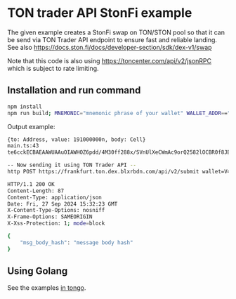# TON trader API StonFi example
The given example creates a StonFi swap on TON/STON pool so that it can be send via TON Trader API endpoint to ensure fast and reliable landing. See also https://docs.ston.fi/docs/developer-section/sdk/dex-v1/swap

Note that this code is also using https://toncenter.com/api/v2/jsonRPC which is subject to rate limiting.

## Installation and run command
```bash
npm install
npm run build; MNEMONIC="mnemonic phrase of your wallet" WALLET_ADDR=="your wallet address" BX_TIP_ADDR="bloXroute tip address" npm run start
```

Output example:
```bash
{to: Address, value: 191000000n, body: Cell}
main.ts:43
te6cckECBAEAAWUAAuOIAWHOZ6pdd/4M30ff288x/SVnUlXeCWmAc9orQ2582lOCBR0f8JBJf9CCfPfjedA34xKI7NSL5wml8DutN2Wx5xGdGRb4DeMAQK2BHTIxNQ/BTY0GVp3WdtreMbI1H5oI0HFNTRi7N7aBWAAAATgACAwBAwHTYgAIqFqMWTE1aoxM/MRD/EEluAMqKyKvv/FAn4CTTNIDD6BbE24AAAAAAAAAAAAAAAAAAA+KfqUAAAAAAAAwOTW42AgA7zuZAqJxsqAciTilI8/iTnGEeq62piAAHtRKd6wOcJwQLBuBAwIAlSWThWGAEPckSDVNSxvmJOKMGCE4qb+zE0NdQGXsIPpYy63RDznGW42BACw5zPVLrv/Bm+j7+3nmP6Ss6kq5wS0wDntFaG3Pm0pwUABmYgAYaAExjtmMIUNsLjg0LbepQlY6q7KRtRFNTwhsAmksBhh6EgAAAAAAAAAAAAAAAAAABzGaRA==

-- Now sending it using TON Trader API --
http POST https://frankfurt.ton.dex.blxrbdn.com/api/v2/submit wallet=V4R2 transaction\[content\]="te6cckECBAEAAWUAAuOIAWHOZ6pdd/4M30ff288x/SVnUlXeCWmAc9orQ2582lOCBR0f8JBJf9CCfPfjedA34xKI7NSL5wml8DutN2Wx5xGdGRb4DeMAQK2BHTIxNQ/BTY0GVp3WdtreMbI1H5oI0HFNTRi7N7aBWAAAATgACAwBAwHTYgAIqFqMWTE1aoxM/MRD/EEluAMqKyKvv/FAn4CTTNIDD6BbE24AAAAAAAAAAAAAAAAAAA+KfqUAAAAAAAAwOTW42AgA7zuZAqJxsqAciTilI8/iTnGEeq62piAAHtRKd6wOcJwQLBuBAwIAlSWThWGAEPckSDVNSxvmJOKMGCE4qb+zE0NdQGXsIPpYy63RDznGW42BACw5zPVLrv/Bm+j7+3nmP6Ss6kq5wS0wDntFaG3Pm0pwUABmYgAYaAExjtmMIUNsLjg0LbepQlY6q7KRtRFNTwhsAmksBhh6EgAAAAAAAAAAAAAAAAAABzGaRA==" Authorization: "your bloXroute API key"

HTTP/1.1 200 OK
Content-Length: 87
Content-Type: application/json
Date: Fri, 27 Sep 2024 15:32:23 GMT
X-Content-Type-Options: nosniff
X-Frame-Options: SAMEORIGIN
X-Xss-Protection: 1; mode=block

{
    "msg_body_hash": "message body hash"
}
```

## Using Golang
See the examples [in tongo](https://github.com/tonkeeper/tongo/blob/master/contract/stonfi/stonfi_swap.go).